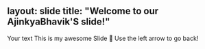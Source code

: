 layout: slide
title: "Welcome to our AjinkyaBhavik'S slide!"
---
Your text
This is my awesome Slide :tada:
Use the left arrow to go back!
